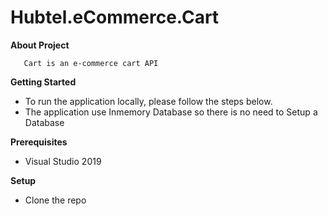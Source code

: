 # Hubtel.eCommerce.Cart
**About Project**

       Cart is an e-commerce cart API 
**Getting Started**

 - To run the application locally, please follow the steps below.
-  The application use Inmemory Database so there is no need to Setup a Database

**Prerequisites**
   - Visual Studio 2019

**Setup**
  -  Clone the repo
